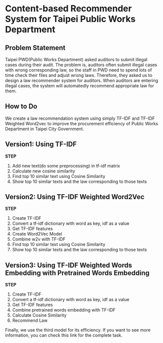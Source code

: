 # Content-based Recommender System for Taipei Public Works Department
## Problem Statement
Taipei PWD(Public Works Department) asked auditors to submit illegal cases during their audit. The problem is, auditors often submit illegal cases with wrong corresponding law, so the staff in PWD need to spend lots of time check their files and adjust wrong laws.
Therefore, they asked us to design a law recommender system for auditors. When auditors are entering illegal cases, the system will automatedly recommend appropriate law for them.

## How to Do
We create a law recommendation system using simply TF-IDF and TF-IDF Weighted Word2vec to improve the procurement efficiency of Public Works Department in Taipei City Government.

## Version1: Using TF-IDF
**STEP**
1. Add new text(do some preprocessing) in tf-idf matrix
2. Calculate new cosine similarity
3. Find top 10 similar text using Cosine Similarity
4. Show top 10 similar texts and the law corresponding to those texts

## Version2: Using TF-IDF Weighted Word2Vec
**STEP**
1. Create TF-IDF
2. Convert a tf-idf dictionary with word as key, idf as a value
3. Get TF-IDF features
4. Create Word2Vec Model
5. Combine w2v with TF-IDF
6. Find top 10 similar text using Cosine Similarity
7. Show top 10 similar texts and the law corresponding to those texts

## Version3: Using TF-IDF Weighted Words Embedding with Pretrained Words Embedding
**STEP**
1. Create TF-IDF
2. Convert a tf-idf dictionary with word as key, idf as a value
3. Get TF-IDF features
4. Combine pretrained words embedding with TF-IDF
5. Calculate Cosine Similarity
6. Recommend Law


Finally, we use the third model for its efficiency. If you want to see more information, you can check this link for the complete task.
